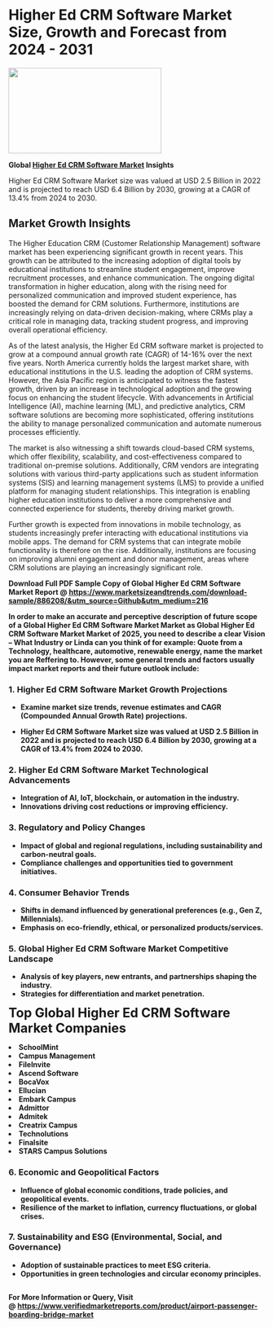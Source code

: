 <H1>Higher Ed CRM Software Market Size, Growth and Forecast from 2024 - 2031</H1><img class="aligncenter size-medium wp-image-584254" src="https://thirdeyenews.in/wp-content/uploads/2024/09/Global-Market-Research-300x168.jpeg" alt="" width="300" height="168" /><p><strong>Global&nbsp;<a href="https://www.marketsizeandtrends.com/download-sample/886208/&amp;utm_source=Github&utm_medium=216">Higher Ed CRM Software Market</a> Insights</strong></p><p>Higher Ed CRM Software Market size was valued at USD 2.5 Billion in 2022 and is projected to reach USD 6.4 Billion by 2030, growing at a CAGR of 13.4% from 2024 to 2030.</p><p><h2>Market Growth Insights</h2> <p>The Higher Education CRM (Customer Relationship Management) software market has been experiencing significant growth in recent years. This growth can be attributed to the increasing adoption of digital tools by educational institutions to streamline student engagement, improve recruitment processes, and enhance communication. The ongoing digital transformation in higher education, along with the rising need for personalized communication and improved student experience, has boosted the demand for CRM solutions. Furthermore, institutions are increasingly relying on data-driven decision-making, where CRMs play a critical role in managing data, tracking student progress, and improving overall operational efficiency.</p> <p><strong></strong></p> <p>As of the latest analysis, the Higher Ed CRM software market is projected to grow at a compound annual growth rate (CAGR) of 14-16% over the next five years. North America currently holds the largest market share, with educational institutions in the U.S. leading the adoption of CRM systems. However, the Asia Pacific region is anticipated to witness the fastest growth, driven by an increase in technological adoption and the growing focus on enhancing the student lifecycle. With advancements in Artificial Intelligence (AI), machine learning (ML), and predictive analytics, CRM software solutions are becoming more sophisticated, offering institutions the ability to manage personalized communication and automate numerous processes efficiently.</p> <p>The market is also witnessing a shift towards cloud-based CRM systems, which offer flexibility, scalability, and cost-effectiveness compared to traditional on-premise solutions. Additionally, CRM vendors are integrating solutions with various third-party applications such as student information systems (SIS) and learning management systems (LMS) to provide a unified platform for managing student relationships. This integration is enabling higher education institutions to deliver a more comprehensive and connected experience for students, thereby driving market growth.</p> <p>Further growth is expected from innovations in mobile technology, as students increasingly prefer interacting with educational institutions via mobile apps. The demand for CRM systems that can integrate mobile functionality is therefore on the rise. Additionally, institutions are focusing on improving alumni engagement and donor management, areas where CRM solutions are playing an increasingly significant role.</p> <p><strong></p><p><span class=""><strong>Download Full PDF Sample Copy of Global Higher Ed CRM Software Market Report</strong> @ <a href="https://www.marketsizeandtrends.com/download-sample/886208/&amp;utm_source=Github&utm_medium=216" target="_blank">https://www.marketsizeandtrends.com/download-sample/886208/&amp;utm_source=Github&utm_medium=216</a></span></p><p>In order to make an accurate and perceptive description of future scope of a Global&nbsp;Higher Ed CRM Software Market Market as Global&nbsp;Higher Ed CRM Software Market Market of 2025, you need to describe a clear Vision &ndash; What Industry or Linda can you think of for example: Quote from a Technology, healthcare, automotive, renewable energy, name the market you are Reffering to. However, some general trends and factors usually impact market reports and their future outlook include:</p><h3>1.&nbsp;<strong>Higher Ed CRM Software Market Growth Projections</strong></h3><ul><li>Examine market size trends, revenue estimates and CAGR (Compounded Annual Growth Rate) projections.</li><li><p>Higher Ed CRM Software Market size was valued at USD 2.5 Billion in 2022 and is projected to reach USD 6.4 Billion by 2030, growing at a CAGR of 13.4% from 2024 to 2030.</p></li></ul><h3>2.&nbsp;<strong>Higher Ed CRM Software Market Technological Advancements</strong></h3><ul><li>Integration of AI, IoT, blockchain, or automation in the industry.</li><li>Innovations driving cost reductions or improving efficiency.</li></ul><h3>3.&nbsp;<strong>Regulatory and Policy Changes</strong></h3><ul><li>Impact of global and regional regulations, including sustainability and carbon-neutral goals.</li><li>Compliance challenges and opportunities tied to government initiatives.</li></ul><h3>4.&nbsp;<strong>Consumer Behavior Trends</strong></h3><ul><li>Shifts in demand influenced by generational preferences (e.g., Gen Z, Millennials).</li><li>Emphasis on eco-friendly, ethical, or personalized products/services.</li></ul><h3>5.&nbsp;<strong>Global Higher Ed CRM Software Market Competitive Landscape</strong></h3><ul><li>Analysis of key players, new entrants, and partnerships shaping the industry.</li><li>Strategies for differentiation and market penetration.</li></ul><p data-pm-slice="1 1 []"><span style="color: inherit; font-family: inherit; font-size: 25px;">Top Global Higher Ed CRM Software Market Companies</span></p><div class="" data-test-id=""><p><li>SchoolMint</li><li> Campus Management</li><li> FileInvite</li><li> Ascend Software</li><li> BocaVox</li><li> Ellucian</li><li> Embark Campus</li><li> Admittor</li><li> Admitek</li><li> Creatrix Campus</li><li> Technolutions</li><li> Finalsite</li><li> STARS Campus Solutions</li></p></div><h3>6.&nbsp;<strong>Economic and Geopolitical Factors</strong></h3><ul><li>Influence of global economic conditions, trade policies, and geopolitical events.</li><li>Resilience of the market to inflation, currency fluctuations, or global crises.</li></ul><h3>7.&nbsp;<strong>Sustainability and ESG (Environmental, Social, and Governance)</strong></h3><ul><li>Adoption of sustainable practices to meet ESG criteria.</li><li>Opportunities in green technologies and circular economy principles.</li></ul><h2><strong style="font-size: 14px;">For More Information or Query, Visit @&nbsp;</strong><a style="background-color: #ffffff; font-size: 14px;" href="https://www.marketsizeandtrends.com/report/higher-ed-crm-software-market/" target="_blank">https://www.verifiedmarketreports.com/product/airport-passenger-boarding-bridge-market</a></h2>

